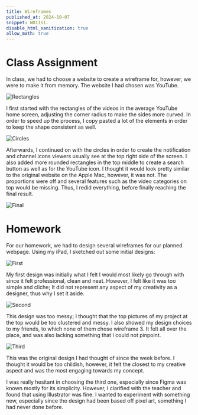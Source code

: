 ```yaml
---
title: Wireframes
published_at: 2024-10-07
snippet: W011S1.
disable_html_sanitization: true
allow_math: true
---
```


# Class Assignment

In class, we had to choose a website to create a wireframe for, however, we were to make it from memory. The website I had chosen was YouTube.

![Rectangles](/w11s1/rectangles.png)

I first started with the rectangles of the videos in the average YouTube home screen, adjusting the corner radius to make the sides more curved. In order to speed up the process, I copy pasted a lot of the elements in order to keep the shape consistent as well.

![Circles](/w11s1/circles.png)

Afterwards, I continued on with the circles in order to create the notification and channel icons viewers usually see at the top right side of the screen. I also added more rounded rectangles in the top middle to create a search button as well as for the YouTube icon. I thought it would look pretty similar to the original website on the Apple Mac, however, it was not. The proportions were off and several features such as the video categories on top would be missing. Thus, I redid everything, before finally reaching the final result.

![Final](/w11s1/final.png)

# Homework

For our homework, we had to design several wireframes for our planned webpage. Using my iPad, I sketched out some initial designs:

![First](/w11s1/first.png)

My first design was initially what I felt I would most likely go through with since it felt professional, clean and neat. However, I felt like it was too simple and cliche; It did not represent any aspect of my creativity as a designer, thus why I set it aside.

![Second](/w11s1/second.png)

This design was too messy; I thought that the top pictures of my project at the top would be too clustered and messy. I also showed my design choices to my friends, to which none of them chose wireframe 3. It felt all over the place, and was also lacking something that I could not pinpoint. 

![Third](/w11s1/yay.png)

This was the original design I had thought of since the week before. I thought it would be too childish, however, it felt the closest to my creative aspect and was the most engaging towards my concept.

I was really hesitant in choosing the third one, especially since Figma was known mostly for its simplicity. However, I clarified with the teacher and found that using Illustrator was fine. I wanted to experiment with something new, especially since the design had been based off pixel art, something I had never done before.